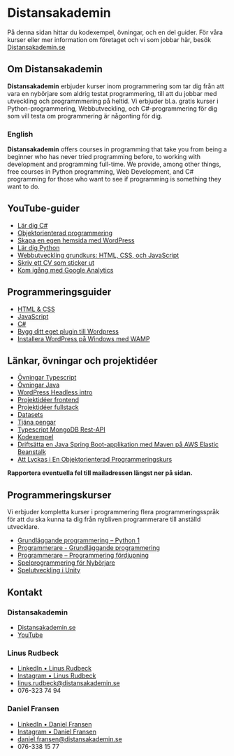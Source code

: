 # Distansakademin

På denna sidan hittar du kodexempel, övningar, och en del guider. För våra kurser eller mer information om företaget och vi som jobbar här, besök <a href="https://distansakademin.se/">Distansakademin.se</a>

## Om Distansakademin

**Distansakademin** erbjuder kurser inom programmering som tar dig från att vara en nybörjare som aldrig testat programmering, till att du jobbar med utveckling och programmmering på heltid. Vi erbjuder bl.a. gratis kurser i Python-programmering, Webbutveckling, och C#-programmering för dig som vill testa om programmering är någonting för dig.

### English

**Distansakademin** offers courses in programming that take you from being a beginner who has never tried programming before, to working with development and programming full-time. We provide, among other things, free courses in Python programming, Web Development, and C# programming for those who want to see if programming is something they want to do.

## YouTube-guider

- [Lär dig C#](https://www.youtube.com/playlist?list=PLI5JF23TK_8CB6bhsiRski3W3PCFqVltx)
- [Objektorienterad programmering](https://www.youtube.com/playlist?list=PLI5JF23TK_8AuSnCoCpViC64Cacr77gPH)
- [Skapa en egen hemsida med WordPress](https://www.youtube.com/playlist?list=PLI5JF23TK_8D3xhaa0p_OoaZLoL2H-Z4o)
- [Lär dig Python](https://www.youtube.com/playlist?list=PLI5JF23TK_8BhDh9LzRvDtcR6_aoZH0iP)
- [Webbutveckling grundkurs: HTML, CSS, och JavaScript](https://www.youtube.com/playlist?list=PLI5JF23TK_8D5p-MY4CvvpY7_zMUccsE8)
- [Skriv ett CV som sticker ut](https://www.youtube.com/playlist?list=PLI5JF23TK_8CRXLPYYzU480fwQ5YfIBGU)
- [Kom igång med Google Analytics](https://www.youtube.com/playlist?list=PLI5JF23TK_8AnIutyAAKbCxWOqWMOOPNb)

## Programmeringsguider

- [HTML & CSS](./html-css/1-intro.md)
- [JavaScript](./javascript/1-intro.md)
- [C#](./c-sharp/1-intro.md)
- [Bygg ditt eget plugin till Wordpress](./wordpress/bygg-plugin.md)
- [Installera WordPress på Windows med WAMP](./wordpress/installera-wp-wamp.md)

## Länkar, övningar och projektidéer

- [Övningar Typescript](./ovningar/typescript.md)
- [Övningar Java](./ovningar/java.md)
- [WordPress Headless intro](./artiklar/wp-headless-intro.md)
- [Projektidéer frontend](./artiklar/frontend-js-projekt.md)
- [Projektidéer fullstack](./artiklar/fullstack-projekt.md)
- [Datasets](./artiklar/datasets.md)
- [Tjäna pengar](./artiklar/tjana-pengar.md)
- [Typescript MongoDB Rest-API](./artiklar/typescript-mongodb-rest-api.md)
- [Kodexempel](./kodexempel/index.md)
- [Driftsätta en Java Spring Boot-applikation med Maven på AWS Elastic Beanstalk](./artiklar/driftsatt-spring-boot-elastig-beanstalk.md)
- [Att Lyckas i En Objektorienterad Programmeringskurs](./artiklar/objektorienterad-programmering.md)

**Rapportera eventuella fel till mailadressen längst ner på sidan.**

## Programmeringskurser

Vi erbjuder kompletta kurser i programmering flera programmeringsspråk för att du ska kunna ta dig från nybliven programmerare till anställd utvecklare.

- [Grundläggande programmering – Python 1](https://www.utbildning.se/kurser/distansakademin-i-sverige/grundlaggande-programmering-python-1-1832613)
- [Programmerare - Grundläggande programmering](https://www.utbildning.se/kurser/distansakademin-i-sverige/programmerare-grundlaggande-programmering-1559843)
- [Programmerare – Programmering fördjupning](https://www.utbildning.se/kurser/distansakademin-i-sverige/programmerare-programmering-fordjupning-1709441)
- [Spelprogrammering för Nybörjare](https://www.utbildning.se/kurser/distansakademin-i-sverige/spelprogrammering-for-nyborjare-1747735)
- [Spelutveckling i Unity](https://www.utbildning.se/kurser/distansakademin-i-sverige/spelutveckling-i-unity-1809849)

<!-- 
- [Git](./git/1-intro.md)
- [CSS](./css/1-intro.md)
- [React](./react/1-intro.md)
- [Vue](./vue/1-intro.md)
-->

## Kontakt

### Distansakademin

- <a href="https://distansakademin.se/"  target="_blank">Distansakademin.se</a>
- <a href="https://www.youtube.com/c/Distansakademin"  target="_blank">YouTube</a>

### Linus Rudbeck

- <a href="https://www.linkedin.com/in/liru/"  target="_blank">LinkedIn • Linus Rudbeck</a>
- <a href="https://www.instagram.com/linus_rudbeck/"  target="_blank">Instagram • Linus Rudbeck</a>
- [linus.rudbeck@distansakademin.se](mailto:linus.rudbeck@distansakademin.se)
- 076-323 74 94

### Daniel Fransen

- <a href="https://www.linkedin.com/in/danielfransen//"  target="_blank">LinkedIn • Daniel Fransen</a>
- <a href="https://www.instagram.com/fransend/"  target="_blank">Instagram • Daniel Fransen</a>
- [daniel.fransen@distansakademin.se](mailto:daniel.fransen@distansakademin.se)
- 076-338 15 77